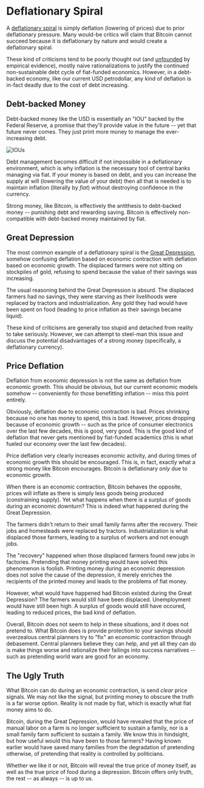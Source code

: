 # Deflationary Spiral

A [deflationary spiral](https://www.economicshelp.org/blog/1888/economics/deflationary-spiral/)
 is simply deflation (lowering of prices)
 due to prior deflationary pressure.
Many would-be critics will claim
 that Bitcoin cannot succeed because
 it is deflationary by nature and
 would create a deflationary spiral.

These kind of criticisms tend to
 be poorly thought out
 (and [unfounded](https://archive.nytimes.com/www.nytimes.com/financialtimes/business/FT1054416347557.html)
  by empirical evidence),
 mostly naive rationalizations
 to justify the continued
 non-sustainable debt cycle
 of fiat-funded economics.
However, in a debt-backed economy, like
 our current USD petrodollar,
 any kind of deflation is in-fact deadly
 due to the cost of debt
 increasing.



## Debt-backed Money

Debt-backed money like the USD
 is essentially an "IOU"
 backed by the Federal Reserve,
 a promise that they'll
 provide value in the future
 -- yet that future never comes.
They just print more money to manage
 the ever-increasing debt.

![IOUs](/images/ious.jpg)

Debt management becomes difficult
 if not impossible
 in a deflationary environment,
 which is why
 inflation is the necessary tool
 of central banks managing via fiat.
If your money is based on debt,
 and you can increase the supply
 at will (lowering the value of your debt)
 then all that is needed is to
 maintain inflation 
 (literally by *fiat*)
 without destroying
 confidence in the currency.

Strong money, like Bitcoin,
 is effectively the antithesis
 to debt-backed money --
 punishing debt and rewarding
 saving.
Bitcoin is effectively
 non-compatible
 with debt-backed money
 maintained by fiat.




## Great Depression

The most common example of a deflationary spiral 
 is the
 [Great Depression](https://en.wikipedia.org/wiki/Great_Depression),
 somehow confusing deflation
 based on economic contraction
 with deflation based on economic growth.
The displaced farmers were not
 sitting on stockpiles of gold,
 refusing to spend because
 the value of their savings
 was increasing.

The usual reasoning behind the
 Great Depression is absurd.
The displaced farmers had no savings,
 they were starving as
 their livelihoods were replaced
 by tractors and industrialization.
Any gold they had would have been
 spent on food (leading to price
 inflation as their savings
 became liquid).

These kind of criticisms are
 generally too stupid and detached
 from reality to take seriously.
However, we can attempt
 to steel-man this issue
 and discuss the potential
 disadvantages of a 
 strong money
 (specifically, a deflationary currency).



## Price Deflation

Deflation from economic depression
 is not the same as deflation from
 economic growth.
This should be obvious, but our current
 economic models somehow -- conveniently
 for those benefitting inflation --
 miss this point entirely.

Obviously, deflation due to economic
 contraction is bad.
Prices shrinking because no one
 has money to spend, this is bad.
However, prices dropping because of
 economic growth -- such as the price
 of consumer electronics over the last
 few decades, this is good, very good.
This is the good kind of deflation that never
 gets mentioned by fiat-funded academics
 (this is what fueled our economy
 over the last few decades).

Price deflation very clearly increases
 economic activity, and during times
 of economic growth this should be
 encouraged.
This is, in fact, exactly what a
 strong money like Bitcoin encourages.
Bitcoin is deflationary *only*
 due to economic growth.

When there is an economic contraction,
 Bitcoin behaves the opposite, prices
 will inflate as there is simply less
 goods being produced (constraining supply).
Yet what happens when there is a surplus
 of goods during an economic downturn?
This is indeed what happened during the
 Great Depression.

The farmers didn't return to their small 
 family farms after the recovery.
Their jobs and homesteads were replaced
 by tractors.
Industrialization is what displaced those
 farmers, leading to a surplus of workers
 and not enough jobs.

The "recovery" happened when those displaced
 farmers found new jobs in factories.
Pretending that money printing would
 have solved this phenomenon is foolish.
Printing money during an economic depression
 does not solve the cause of the depression,
 it merely enriches the recipients of the
 printed money and
 leads to the problems of fiat money.

However, what would have happened
 had Bitcoin existed during the
 Great Depression?
The farmers would still have been
 displaced.
Unemployment would have still been high.
A surplus of goods would still have
 occured, leading to reduced prices,
 the bad kind of deflation.

Overall, Bitcoin does not seem to help
 in these situations, and it does
 not pretend to.
What Bitcoin does is provide protection
 to your savings should overzealous
 central planners try to "fix" an economic
 contraction through debasement.
Central planners believe they can help,
 and yet
 all they can do is make things worse and
 rationalize their failings into success
 narratives -- such as pretending
 world wars are good for an economy.



## The Ugly Truth

What Bitcoin can do during an economic
 contraction, is send *clear* price signals.
We may not like the signal, but printing money
 to obscure the truth is a far worse option.
Reality is not made by fiat, which is
 exactly what fiat money aims to do.

Bitcoin, during the Great Depression,
 would have revealed that the price
 of manual labor on a farm is no
 longer sufficient to sustain a family,
 nor is a small family farm sufficient to
 sustain a family.
We know this in hindsight, but
 how useful would this have been
 to those farmers?
Having known earlier would have
 saved many families from the degradation
 of pretending otherwise,
 of pretending that reality is controlled
 by politicians.

Whether we like it or not,
 Bitcoin will reveal the true price
 of money itself, as well as the true price of
 food during a depression.
Bitcoin offers only truth, the rest --
 as always --
 is up to us.



